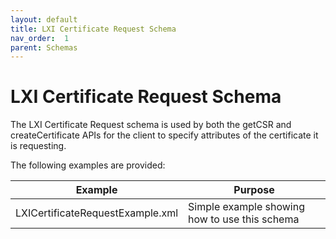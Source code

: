 ```yaml
---
layout: default
title: LXI Certificate Request Schema
nav_order:  1
parent: Schemas
---
```


# LXI Certificate Request Schema

The LXI Certificate Request schema is used by both the getCSR and
createCertificate APIs for the client to specify attributes of the 
certificate it is requesting.

The following examples are provided:

| Example | Purpose |
| ------------- |-------------|
| LXICertificateRequestExample.xml | Simple example showing how to use this schema |
